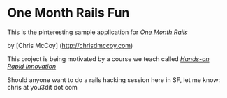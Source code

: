 # One Month Rails Fun

This is the pinteresting sample application for
[*One Month Rails*](http://onemonthrails.com)

by [Chris McCoy] (http://chrisdmccoy.com)

This project is being motivated by a course we teach called [*Hands-on Rapid Innovation*](http://handsonrapidinnovation.com)

Should anyone want to do a rails hacking session here in SF, let me know: chris at you3dit dot com